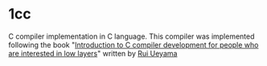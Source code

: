 # 1cc

C compiler implementation in C language.
This compiler was implemented following the book "[Introduction to C compiler development for people who are interested in low layers](https://www.sigbus.info/compilerbook#%E6%9C%A8%E6%A7%8B%E9%80%A0%E3%81%AB%E3%82%88%E3%82%8B%E6%96%87%E6%B3%95%E6%A7%8B%E9%80%A0%E3%81%AE%E8%A1%A8%E7%8F%BE)" written by [Rui Ueyama](https://github.com/rui314)

